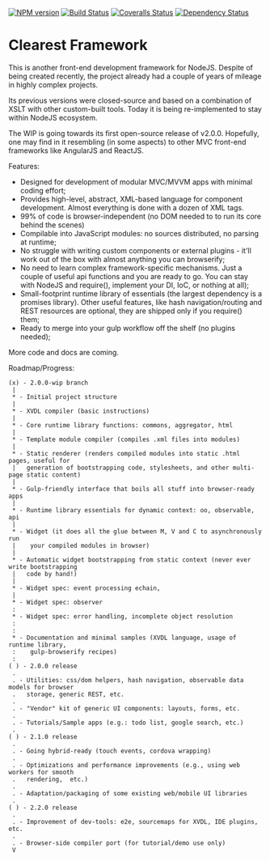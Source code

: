 [![NPM version][npm-image]][npm-url] [![Build Status][travis-image]][travis-url] [![Coveralls Status][coveralls-image]][coveralls-url] [![Dependency Status][depstat-image]][depstat-url]
# Clearest Framework

This is another front-end development framework for NodeJS.
Despite of being created recently, the project already had a couple of years of mileage in highly complex projects.

Its previous versions were closed-source and based on a combination of XSLT with other custom-built tools. Today it is being re-implemented to stay within NodeJS ecosystem. 

The WIP is going towards its first open-source release of v2.0.0. Hopefully, one may find in it resembling (in some aspects) to other MVC front-end frameworks like AngularJS and ReactJS.

Features:
* Designed for development of modular MVC/MVVM apps with minimal coding effort;
* Provides high-level, abstract, XML-based language for component development. Almost everything is done with a dozen of XML tags.
* 99% of code is browser-independent (no DOM needed to to run its core behind the scenes)
* Compilable into JavaScript modules: no sources distributed, no parsing at runtime;
* No struggle with writing custom components or external plugins - it'll work out of the box with almost anything you can browserify;
* No need to learn complex framework-specific mechanisms. Just a couple of useful api functions and you are ready to go. You can stay with NodeJS and require(),
 implement your DI, IoC, or nothing at all);
* Small-footprint runtime library of essentials (the largest dependency is a promises library). Other useful features, like hash navigation/routing and REST resources
  are optional, they are shipped only if you require() them;
* Ready to merge into your gulp workflow off the shelf (no plugins needed);

More code and docs are coming.

Roadmap/Progress:
```
(x) - 2.0.0-wip branch
 |
 * - Initial project structure
 |
 * - XVDL compiler (basic instructions)
 |
 * - Core runtime library functions: commons, aggregator, html
 |
 * - Template module compiler (compiles .xml files into modules)
 |
 * - Static renderer (renders compiled modules into static .html pages, useful for
 |   generation of bootstrapping code, stylesheets, and other multi-page static content)
 |
 * - Gulp-friendly interface that boils all stuff into browser-ready apps
 |
 * - Runtime library essentials for dynamic context: oo, observable, api
 |
 * - Widget (it does all the glue between M, V and C to asynchronously run
 |    your compiled modules in browser)
 |
 * - Automatic widget bootstrapping from static context (never ever write bootstrapping
 |   code by hand!)
 |
 * - Widget spec: event processing echain,
 |
 * - Widget spec: observer 
 :
 * - Widget spec: error handling, incomplete object resolution
 :
 :
 * - Documentation and minimal samples (XVDL language, usage of runtime library,
 :    gulp-browserify recipes)
 :
( ) - 2.0.0 release
 .
 . - Utilities: css/dom helpers, hash navigation, observable data models for browser
 .   storage, generic REST, etc.
 .
 . - "Vendor" kit of generic UI components: layouts, forms, etc.
 .
 . - Tutorials/Sample apps (e.g.: todo list, google search, etc.)
 .
( ) - 2.1.0 release
 .
 . - Going hybrid-ready (touch events, cordova wrapping)
 .
 . - Optimizations and performance improvements (e.g., using web workers for smooth
 .	 rendering,  etc.)
 .
 . - Adaptation/packaging of some existing web/mobile UI libraries
 .
( ) - 2.2.0 release
 .
 . - Improvement of dev-tools: e2e, sourcemaps for XVDL, IDE plugins, etc.
 .
 . - Browser-side compiler port (for tutorial/demo use only)
 V
```

[npm-url]: https://www.npmjs.com/package/clearest
[npm-image]: https://badge.fury.io/js/clearest.svg
[travis-url]: https://travis-ci.org/m0nzderr/clearest
[travis-image]: https://img.shields.io/travis/m0nzderr/clearest/2.0.0-wip.svg
[coveralls-url]:  https://coveralls.io/github/m0nzderr/clearest
[coveralls-image]: https://img.shields.io/coveralls/m0nzderr/clearest/2.0.0-wip.svg
[depstat-url]: https://david-dm.org/m0nzderr/clearest/2.0.0-wip
[depstat-image]: https://david-dm.org/m0nzderr/clearest/2.0.0-wip.svg